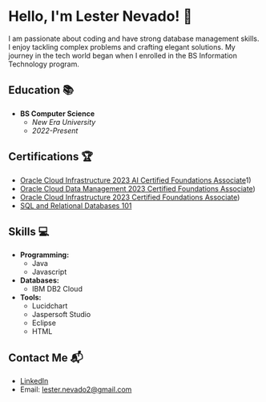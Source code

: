 # Hello, I'm Lester Nevado! 👋

I am passionate about coding and have strong database management skills. I enjoy tackling complex problems and crafting elegant solutions. My journey in the tech world began when I enrolled in the BS Information Technology program.

## Education 📚
- **BS Computer Science**
  - *New Era University*
  - *2022-Present*

## Certifications 🏆
- [Oracle Cloud Infrastructure 2023 AI Certified Foundations Associate](https://catalog-education.oracle.com/pls/certview/sharebadge?id=801E607318D16E7AC026324620614942E0BDFD8665C9BB57D2E9928701AFB8BE)1)
- [Oracle Cloud Data Management 2023 Certified Foundations Associate](https://catalog-education.oracle.com/pls/certview/sharebadge?id=3AD37C84E7A6697C26FC46AB80A1C1D9271D993D65E7D189295FC14D37D81DB3))
- [Oracle Cloud Infrastructure 2023 Certified Foundations Associate](https://catalog-education.oracle.com/pls/certview/sharebadge?id=FB6863AE2AA567C397B3CF2999A0B08B13F828F22B25A7A826889EEF6306D5BE))
- [SQL and Relational Databases 101]([certification-link-4](https://courses.cognitiveclass.ai/certificates/03f60c4df2de40d583d4c86e4c32aa6a))

## Skills 💻
- **Programming:**
  - Java
  - Javascript
- **Databases:**
  - IBM DB2 Cloud
- **Tools:**
  - Lucidchart
  - Jaspersoft Studio
  - Eclipse
  - HTML

## Contact Me 📬
- [LinkedIn](LinkedIn-profile-link)
- Email: lester.nevado2@gmail.com
